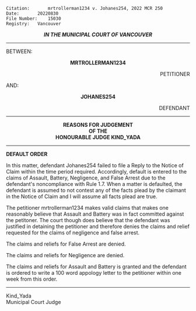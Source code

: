 	Citation:       mrtrollerman1234 v. Johanes254, 2022 MCR 250
	Date:		20220830
	File Number:	15030
	Registry:	Vancouver

<p align="center"><b><i>IN THE MUNICIPAL COURT OF VANCOUVER</b></i>

---

BETWEEN:
<p align="center"><b>		MRTROLLERMAN1234		</b>
<p align="right">		PETITIONER
<p>				AND:
<p align="center"><b>		JOHANES254			</b>
<p align="right">		DEFENDANT	

---

<p align="center">		
		<b>		REASONS FOR JUDGEMENT
<br>				OF THE
<br>				HONOURABLE JUDGE KIND_YADA
</b>
	
---

**DEFAULT ORDER**
	
In this matter, defendant Johanes254 failed to file a Reply to the Notice of Claim within the time period required. Accordingly, default is entered to the claims of Assault, Battery, Negligence, and False Arrest due to the defendant's noncompliance with Rule 1.7. When a matter is defaulted, the defendant is assumed to not contest any of the facts plead by the claimant in the Notice of Claim and I will assume all facts plead are true.
  
The petitioner mrtrollerman1234 makes valid claims that makes one reasonably believe that Assault and Battery was in fact committed against the petitoner. The court though does believe that the defendant was justified in detaining the petitioner and therefore denies the claims and relief requested for the claims of negligence and false arrest.

The claims and reliefs for False Arrest are denied.
	
The claims and reliefs for Negligence are denied.
	
The claims and reliefs for Assault and Battery is granted and the defendant is ordered to write a 100 word appology letter to the petitioner within one week from this order.
	
---
	
Kind_Yada <br>
Municipal Court Judge
